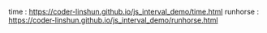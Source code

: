   
time :  <a href='https://coder-linshun.github.io/js_interval_demo/time.html'>https://coder-linshun.github.io/js_interval_demo/time.html</a>
runhorse : <a href='https://coder-linshun.github.io/js_interval_demo/runhorse.html'>https://coder-linshun.github.io/js_interval_demo/runhorse.html</a>
